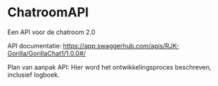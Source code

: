 # ChatroomAPI

Een API voor de chatroom 2.0

API documentatie: https://app.swaggerhub.com/apis/RJK-Gorilla/GorillaChat1/1.0.0#/

Plan van aanpak API: Hier word het ontwikkelingsproces beschreven, inclusief logboek.
